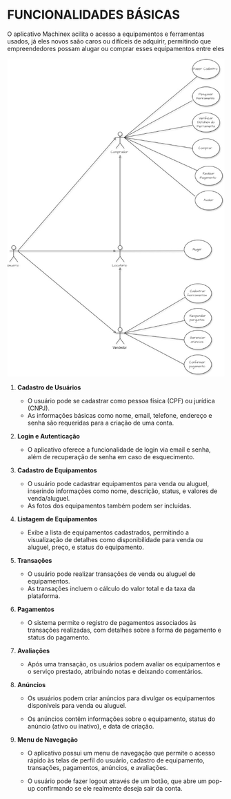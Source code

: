 # FUNCIONALIDADES BÁSICAS

O aplicativo Machinex acilita o acesso a equipamentos e ferramentas usados, já eles novos saão caros ou difíceis de adquirir, permitindo que empreendedores possam alugar ou comprar esses equipamentos entre eles

<!--Código para por imagens dentro da documentação -->
![Diagrama de caso de Uso](docs/diagrama.jpg)

1. **Cadastro de Usuários**
   - O usuário pode se cadastrar como pessoa física (CPF) ou jurídica (CNPJ).
   - As informações básicas como nome, email, telefone, endereço e senha são requeridas para a criação de uma conta.

2. **Login e Autenticação**
   - O aplicativo oferece a funcionalidade de login via email e senha, além de recuperação de senha em caso de esquecimento.

3. **Cadastro de Equipamentos**
   - O usuário pode cadastrar equipamentos para venda ou aluguel, inserindo informações como nome, descrição, status, e valores de venda/aluguel.
   - As fotos dos equipamentos também podem ser incluídas.

4. **Listagem de Equipamentos**
   - Exibe a lista de equipamentos cadastrados, permitindo a visualização de detalhes como disponibilidade para venda ou aluguel, preço, e status do equipamento.

5. **Transações**
   - O usuário pode realizar transações de venda ou aluguel de equipamentos.
   - As transações incluem o cálculo do valor total e da taxa da plataforma.

6. **Pagamentos**
   - O sistema permite o registro de pagamentos associados às transações realizadas, com detalhes sobre a forma de pagamento e status do pagamento.

7. **Avaliações**
   - Após uma transação, os usuários podem avaliar os equipamentos e o serviço prestado, atribuindo notas e deixando comentários.

8. **Anúncios**
   - Os usuários podem criar anúncios para divulgar os equipamentos disponíveis para venda ou aluguel.

   - Os anúncios contêm informações sobre o equipamento, status do anúncio (ativo ou inativo), e data de criação.

9. **Menu de Navegação**
   - O aplicativo possui um menu de navegação que permite o acesso rápido às telas de perfil do usuário, cadastro de equipamento, transações, pagamentos, anúncios, e avaliações.
   
   - O usuário pode fazer logout através de um botão, que abre um pop-up confirmando se ele realmente deseja sair da conta.

